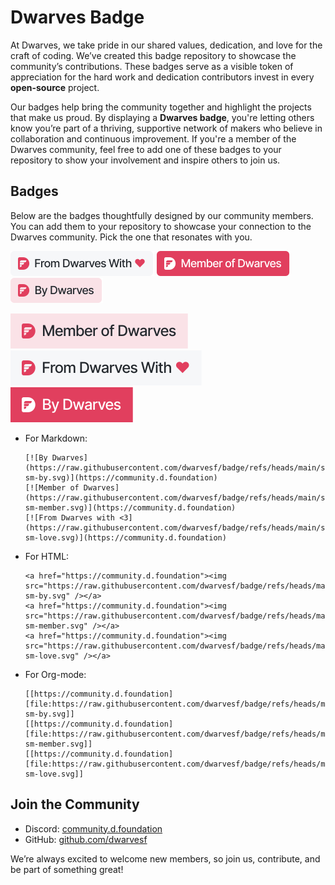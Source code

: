 # Dwarves Badge

At Dwarves, we take pride in our shared values, dedication, and love for the craft of coding. We’ve created this badge repository to showcase the community’s contributions. These badges serve as a visible token of appreciation for the hard work and dedication contributors invest in every **open-source** project.

Our badges help bring the community together and highlight the projects that make us proud. By displaying a **Dwarves badge**, you're letting others know you’re part of a thriving, supportive network of makers who believe in collaboration and continuous improvement. If you're a member of the Dwarves community, feel free to add one of these badges to your repository to show your involvement and inspire others to join us.

## Badges

Below are the badges thoughtfully designed by our community members. You can add them to your repository to showcase your connection to the Dwarves community. Pick the one that resonates with you.

[![From Dwarves with <3](https://raw.githubusercontent.com/dwarvesf/badge/refs/heads/main/svg/white-sm-love.svg)](https://community.d.foundation) [![Member of Dwarves](https://raw.githubusercontent.com/dwarvesf/badge/refs/heads/main/svg/pink-sm-member.svg)](https://community.d.foundation) [![By Dwarves](https://raw.githubusercontent.com/dwarvesf/badge/refs/heads/main/svg/soft-pink-sm-by.svg)](https://community.d.foundation)

[![Member of Dwarves](https://raw.githubusercontent.com/dwarvesf/badge/refs/heads/main/svg/soft-pink-lg-member.svg)](https://community.d.foundation) [![From Dwarves with <3](https://raw.githubusercontent.com/dwarvesf/badge/refs/heads/main/svg/white-lg-love.svg)](https://community.d.foundation) [![By Dwarves](https://raw.githubusercontent.com/dwarvesf/badge/refs/heads/main/svg/pink-lg-by.svg)](https://community.d.foundation)

- For Markdown:

  ```
  [![By Dwarves](https://raw.githubusercontent.com/dwarvesf/badge/refs/heads/main/svg/white-sm-by.svg)](https://community.d.foundation)
  [![Member of Dwarves](https://raw.githubusercontent.com/dwarvesf/badge/refs/heads/main/svg/white-sm-member.svg)](https://community.d.foundation)
  [![From Dwarves with <3](https://raw.githubusercontent.com/dwarvesf/badge/refs/heads/main/svg/white-sm-love.svg)](https://community.d.foundation)
  ```

- For HTML:

  ```
  <a href="https://community.d.foundation"><img src="https://raw.githubusercontent.com/dwarvesf/badge/refs/heads/main/svg/white-sm-by.svg" /></a>
  <a href="https://community.d.foundation"><img src="https://raw.githubusercontent.com/dwarvesf/badge/refs/heads/main/svg/white-sm-member.svg" /></a>
  <a href="https://community.d.foundation"><img src="https://raw.githubusercontent.com/dwarvesf/badge/refs/heads/main/svg/white-sm-love.svg" /></a>
  ```

- For Org-mode:

  ```
  [[https://community.d.foundation][file:https://raw.githubusercontent.com/dwarvesf/badge/refs/heads/main/svg/white-sm-by.svg]]
  [[https://community.d.foundation][file:https://raw.githubusercontent.com/dwarvesf/badge/refs/heads/main/svg/white-sm-member.svg]]
  [[https://community.d.foundation][file:https://raw.githubusercontent.com/dwarvesf/badge/refs/heads/main/svg/white-sm-love.svg]]
  ```

## Join the Community

- Discord: [community.d.foundation](https://community.d.foundation)
- GitHub: [github.com/dwarvesf](https://github.com/dwarvesf/)

We’re always excited to welcome new members, so join us, contribute, and be part of something great!
